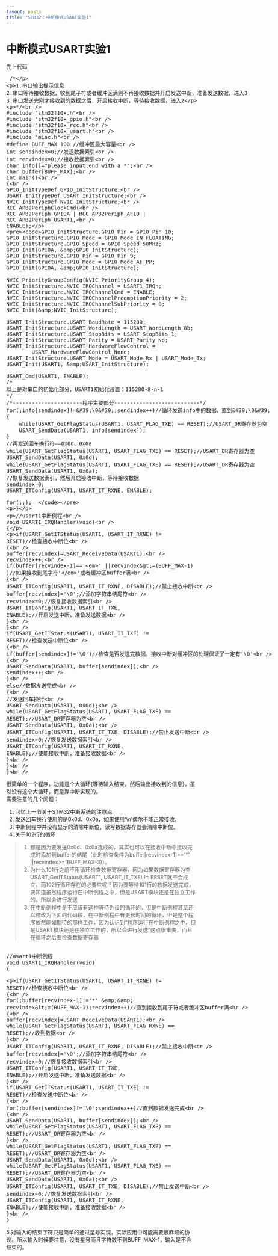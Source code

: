 ```yaml
---
layout: posts
title: "STM32：中断模式USART实验1"
---
```


# 中断模式USART实验1
先上代码
<xmp class="prettyprint linenums">
/* 
 
1.串口输出提示信息 
2.串口等待接收数据，收到尾子符或者缓冲区满则不再接收数据并开启发送中断，准备发送数据，进入3 
3.串口发送完刚才接收到的数据之后，开启接收中断，等待接收数据，进入2 
 
*/  
#include "stm32f10x.h"  
#include "stm32f10x_gpio.h"  
#include "stm32f10x_rcc.h"  
#include "stm32f10x_usart.h"  
#include "misc.h"  
#define BUFF_MAX 100 //缓冲区最大容量  
int sendindex=0;//发送数据索引  
int recvindex=0;//接收数据索引  
char info[]="please input,end with a *";  
char buffer[BUFF_MAX];  
int main()  
{  
    GPIO_InitTypeDef GPIO_InitStructure;  
    USART_InitTypeDef USART_InitStructure;  
    NVIC_InitTypeDef NVIC_InitStructure;  
    RCC_APB2PeriphClockCmd(  
            RCC_APB2Periph_GPIOA | RCC_APB2Periph_AFIO | RCC_APB2Periph_USART1,  
            ENABLE);  
  
    GPIO_InitStructure.GPIO_Pin = GPIO_Pin_10;  
    GPIO_InitStructure.GPIO_Mode = GPIO_Mode_IN_FLOATING;  
    GPIO_InitStructure.GPIO_Speed = GPIO_Speed_50MHz;  
    GPIO_Init(GPIOA, &GPIO_InitStructure);  
    GPIO_InitStructure.GPIO_Pin = GPIO_Pin_9;  
    GPIO_InitStructure.GPIO_Mode = GPIO_Mode_AF_PP;  
    GPIO_Init(GPIOA, &GPIO_InitStructure);  
  
    NVIC_PriorityGroupConfig(NVIC_PriorityGroup_4);  
    NVIC_InitStructure.NVIC_IRQChannel = USART1_IRQn;  
    NVIC_InitStructure.NVIC_IRQChannelCmd = ENABLE;  
    NVIC_InitStructure.NVIC_IRQChannelPreemptionPriority = 2;  
    NVIC_InitStructure.NVIC_IRQChannelSubPriority = 0;  
    NVIC_Init(&NVIC_InitStructure);  
  
    USART_InitStructure.USART_BaudRate = 115200;  
    USART_InitStructure.USART_WordLength = USART_WordLength_8b;  
    USART_InitStructure.USART_StopBits = USART_StopBits_1;  
    USART_InitStructure.USART_Parity = USART_Parity_No;  
    USART_InitStructure.USART_HardwareFlowControl =  
            USART_HardwareFlowControl_None;  
    USART_InitStructure.USART_Mode = USART_Mode_Rx | USART_Mode_Tx;  
    USART_Init(USART1, &USART_InitStructure);  
  
    USART_Cmd(USART1, ENABLE);  
    /* 
    以上是对串口的初始化部分，USART1初始化设置：115200-8-n-1 
    */  
    /*----------------------程序主要部分---------------------------*/  
    for(;info[sendindex]!='\0';sendindex++)//循环发送info中的数据，直到'\0'  
    {  
        while(USART_GetFlagStatus(USART1, USART_FLAG_TXE) == RESET);//USART_DR寄存器为空  
        USART_SendData(USART1, info[sendindex]);  
    }  
    //再发送回车换行符——0x0d、0x0a  
    while(USART_GetFlagStatus(USART1, USART_FLAG_TXE) == RESET);//USART_DR寄存器为空  
    USART_SendData(USART1, 0x0d);  
    while(USART_GetFlagStatus(USART1, USART_FLAG_TXE) == RESET);//USART_DR寄存器为空  
    USART_SendData(USART1, 0x0a);  
    //恢复发送数据索引，然后开启接收中断，等待接收数据  
    sendindex=0;  
    USART_ITConfig(USART1, USART_IT_RXNE, ENABLE);  
      
    for(;;);  
}  
  
  
//usart1中断例程  
void USART1_IRQHandler(void)  
{  
  
  if(USART_GetITStatus(USART1, USART_IT_RXNE) != RESET)//检查接收中断位  
  {  
    buffer[recvindex]=USART_ReceiveData(USART1);  
        recvindex++;  
        if(buffer[recvindex-1]=='*' ||recvindex>=(BUFF_MAX-1) )//如果接收到尾字符'*'或者缓冲区buffer满  
        {  
            USART_ITConfig(USART1, USART_IT_RXNE, DISABLE);//禁止接收中断  
            buffer[recvindex]='\0';//添加字符串结尾符  
            recvindex=0;//恢复接收数据索引  
            USART_ITConfig(USART1, USART_IT_TXE, ENABLE);//开启发送中断，准备发送数据  
        }  
  }  
  if(USART_GetITStatus(USART1, USART_IT_TXE) != RESET)//检查发送中断位  
  {     
        if(buffer[sendindex]!='\0')//检查是否发送完数据，接收中断对缓冲区的处理保证了一定有'\0'  
        {  
            USART_SendData(USART1, buffer[sendindex]);  
            sendindex++;  
        }  
        else//数据发送完成  
        {  
            //发送回车换行  
            USART_SendData(USART1, 0x0d);  
            while(USART_GetFlagStatus(USART1, USART_FLAG_TXE) == RESET);//USART_DR寄存器为空  
            USART_SendData(USART1, 0x0a);  
            USART_ITConfig(USART1, USART_IT_TXE, DISABLE);//禁止发送中断  
            sendindex=0;//恢复发送数据索引  
            USART_ITConfig(USART1, USART_IT_RXNE, ENABLE);//使能接收中断，准备接收数据  
        }  
  }  
}  
</xmp>
很简单的一个程序，功能是个大循环{等待输入结束，然后输出接收到的信息}，虽然没有这个大循环，而是靠中断实现的。<br>
需要注意的几个问题：

1. 回忆上一节关于STM32中断系统的注意点
2. 发送回车换行使用的是0x0d、0x0a，如果使用‘\n’偶尔不能正常接收。
3. 中断例程中并没有显示的清除中断位，读写数据寄存器会清除中断位。
4. 关于102行的循环

<blockquote>

1. 都是因为要发送0x0d、0x0a造成的，其实也可以在接收中断中接收完成时添加到buffer的结尾（此时检查条件为buffer[recvindex-1]=='*' ||recvindex>=(BUFF_MAX-3)）。
2. 为什么101行之前不用循环检查数据寄存器，因为如果数据寄存器为空USART_GetITStatus(USART1, USART_IT_TXE) != RESET就不会成立，而102行循环存在的必要性呢？因为要等待101行的数据发送完成，要知道虽然程序运行在中断例程之中，但是USART模块还是在独立工作的，所以会进行发送
3. 在中断例程中是不应该有这种等待外设的循环的。但是中断例程甚至还以修改为下面的代码段，在中断例程中有更长时间的循环，但是整个程序依然能如期待的那样工作，因为认识到“程序运行在中断例程之中，但是USART模块还是在独立工作的，所以会进行发送”这点很重要，而且在循环之后要检查数据寄存器

</blockquote>

<xmp class="prettyprint linenums">
//usart1中断例程  
void USART1_IRQHandler(void)  
{  
  
  if(USART_GetITStatus(USART1, USART_IT_RXNE) != RESET)//检查接收中断位  
  {  
        for(;buffer[recvindex-1]!='*' && recvindex<=(BUFF_MAX-1);recvindex++)//直到接收到尾子符或者缓冲区buffer满  
        {  
            buffer[recvindex]=USART_ReceiveData(USART1);  
            while(USART_GetFlagStatus(USART1, USART_FLAG_RXNE) == RESET);//收到数据  
        }  
        USART_ITConfig(USART1, USART_IT_RXNE, DISABLE);//禁止接收中断  
        buffer[recvindex]='\0';//添加字符串结尾符  
        recvindex=0;//恢复接收数据索引  
        USART_ITConfig(USART1, USART_IT_TXE, ENABLE);//开启发送中断，准备发送数据  
  }  
  if(USART_GetITStatus(USART1, USART_IT_TXE) != RESET)//检查发送中断位  
  {     
        for(;buffer[sendindex]!='\0';sendindex++)//直到数据发送完成  
        {  
            USART_SendData(USART1, buffer[sendindex]);  
            while(USART_GetFlagStatus(USART1, USART_FLAG_TXE) == RESET);//USART_DR寄存器为空  
        }  
        while(USART_GetFlagStatus(USART1, USART_FLAG_TXE) == RESET);//USART_DR寄存器为空  
        USART_SendData(USART1, 0x0d);  
        while(USART_GetFlagStatus(USART1, USART_FLAG_TXE) == RESET);//USART_DR寄存器为空  
        USART_SendData(USART1, 0x0a);  
        USART_ITConfig(USART1, USART_IT_TXE, DISABLE);//禁止发送中断  
        sendindex=0;//恢复发送数据索引  
        USART_ITConfig(USART1, USART_IT_RXNE, ENABLE);//使能接收中断，准备接收数据  
  }  
}
</xmp>

5.对输入的结束字符只是简单的通过星号实现，实际应用中可能需要很麻烦的协议。所以输入时候要注意，没有星号而且字符数不到BUFF_MAX-1，输入是不会结束的。